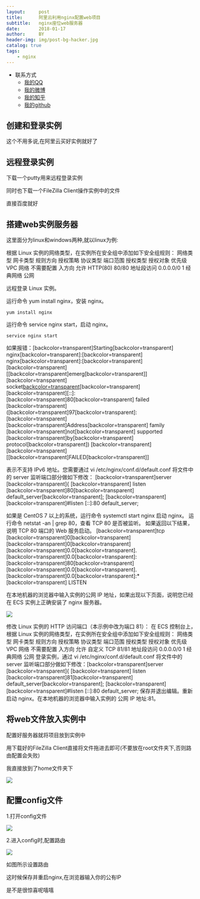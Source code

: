 ```yaml
---
layout:     post
title:      阿里云利用nginx配置web项目
subtitle:   nginx座位web服务器
date:       2018-01-17
author:     BY
header-img: img/post-bg-hacker.jpg
catalog: true
tags:
    - nginx
---
```


* 联系方式
	* [我的QQ](http://wpa.qq.com/msgrd?v=1&uin=1033326818&site=qq&menu=yes)
    * [我的微博](https://weibo.com/u/5209344262)
	* [我的知乎](https://www.zhihu.com/people/jiang-hai-peng-93/activities)
	* [我的github](https://github.com/jiang1033326818)


## 创建和登录实例


这个不用多说,在阿里云买好实例就好了





## 远程登录实例


下载一个putty用来远程登录实例

同时也下载一个FileZilla Client操作实例中的文件

直接百度就好


## 搭建web实例服务器

这里面分为linux和windows两种,就以linux为例:

 
根据 Linux 实例的网络类型，在实例所在安全组中添加如下安全组规则：
网络类型	网卡类型	规则方向	授权策略	协议类型	端口范围	授权类型	授权对象	优先级
VPC 网络	不需要配置	入方向	    允许	    HTTP(80)	80/80	  地址段访问	0.0.0.0/0	1
经典网络	公网
 
 

 
远程登录 Linux 实例。

 
运行命令 yum install nginx，安装 nginx。

```
yum install nginx
```

 
运行命令 service nginx start，启动 nginx。

```
service nginx start
```
 
 
如果报错：[backcolor=transparent]Starting[backcolor=transparent] nginx[backcolor=transparent]:[backcolor=transparent] nginx[backcolor=transparent]:[backcolor=transparent] 
[backcolor=transparent][[backcolor=transparent]emerg[backcolor=transparent]][backcolor=transparent] socket[backcolor=transparent]()[backcolor=transparent] [backcolor=transparent][::]:
[backcolor=transparent]80[backcolor=transparent] failed [backcolor=transparent]([backcolor=transparent]97[backcolor=transparent]:[backcolor=transparent] [backcolor=transparent]Address[backcolor=transparent] 
family [backcolor=transparent]not[backcolor=transparent] supported [backcolor=transparent]by[backcolor=transparent] protocol[backcolor=transparent])
[backcolor=transparent]                                                        [backcolor=transparent][[backcolor=transparent]FAILED[backcolor=transparent]]
 
表示不支持 IPv6 地址。您需要通过 vi /etc/nginx/conf.d/default.conf 将文件中的 server 监听端口部分做如下修改：
[backcolor=transparent]server [backcolor=transparent]{
[backcolor=transparent] listen       [backcolor=transparent]80[backcolor=transparent] default_server[backcolor=transparent];
[backcolor=transparent] [backcolor=transparent]#listen       [::]:80 default_server;
 
如果是 CentOS 7 以上的系统，运行命令 systemctl start nginx 启动 nginx。 
运行命令 netstat -an | grep 80，查看 TCP 80 是否被监听。 如果返回以下结果，说明 TCP 80 端口的 Web 服务启动。
[backcolor=transparent]tcp        [backcolor=transparent]0[backcolor=transparent]      [backcolor=transparent]0[backcolor=transparent] 
[backcolor=transparent]0.0[backcolor=transparent].[backcolor=transparent]0.0[backcolor=transparent]:[backcolor=transparent]80[backcolor=transparent]          
 [backcolor=transparent]0.0[backcolor=transparent].[backcolor=transparent]0.0[backcolor=transparent]:*[backcolor=transparent]               LISTEN
 
 
在本地机器的浏览器中输入实例的公网 IP 地址，如果出现以下页面，说明您已经在 ECS 实例上正确安装了 nginx 服务器。
 
 ![](http://docs-aliyun.cn-hangzhou.oss.aliyun-inc.com/assets/pic/58273/cn_zh/1503385312900/linux_nginx.png)
 
 
 
修改 Linux 实例的 HTTP 访问端口（本示例中改为端口 81）： 
在 ECS 控制台上，根据 Linux 实例的网络类型，在实例所在安全组中添加如下安全组规则：
网络类型	网卡类型	规则方向	授权策略	协议类型	端口范围	授权类型	 授权对象	 优先级
VPC 网络	不需要配置	入方向	    允许	   自定义 TCP	81/81	    地址段访问	 0.0.0.0/0	 1
经典网络	公网
登录实例，通过 vi /etc/nginx/conf.d/default.conf 将文件中的 server 监听端口部分做如下修改：[backcolor=transparent]server [backcolor=transparent]{
[backcolor=transparent] listen       [backcolor=transparent]81[backcolor=transparent] default_server[backcolor=transparent];
[backcolor=transparent] [backcolor=transparent]#listen       [::]:80 default_server;
保存并退出编辑。重新启动 nginx。在本地机器的浏览器中输入实例的 公网 IP 地址:81。

## 将web文件放入实例中

配置好服务器就将项目放到实例中

用下载好的FileZilla Client直接将文件拖进去即可(不要放在root文件夹下,否则路由配置会失败)

我直接放到了home文件夹下

![](https://github.com/jiang1033326818/jiang1033326818.github.io/blob/master/img/aliyun_fz.jpg?raw=true)


## 配置config文件

1.打开config文件

![](https://github.com/jiang1033326818/jiang1033326818.github.io/blob/master/img/aliyun_cmd.jpg?raw=true)

2.进入config时,配置路由

![](https://github.com/jiang1033326818/jiang1033326818.github.io/blob/master/img/aliyun_cmd2.jpg?raw=true)


如图所示设置路由


这时候保存并重启nginx,在浏览器输入你的公有IP

是不是很惊喜呢嘻嘻




